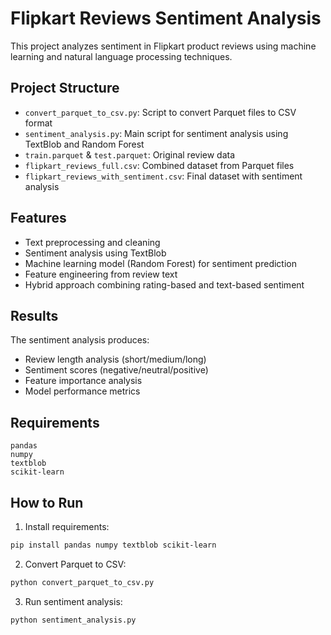 # Flipkart Reviews Sentiment Analysis

This project analyzes sentiment in Flipkart product reviews using machine learning and natural language processing techniques.

## Project Structure

- `convert_parquet_to_csv.py`: Script to convert Parquet files to CSV format
- `sentiment_analysis.py`: Main script for sentiment analysis using TextBlob and Random Forest
- `train.parquet` & `test.parquet`: Original review data
- `flipkart_reviews_full.csv`: Combined dataset from Parquet files
- `flipkart_reviews_with_sentiment.csv`: Final dataset with sentiment analysis

## Features

- Text preprocessing and cleaning
- Sentiment analysis using TextBlob
- Machine learning model (Random Forest) for sentiment prediction
- Feature engineering from review text
- Hybrid approach combining rating-based and text-based sentiment

## Results

The sentiment analysis produces:
- Review length analysis (short/medium/long)
- Sentiment scores (negative/neutral/positive)
- Feature importance analysis
- Model performance metrics

## Requirements

```
pandas
numpy
textblob
scikit-learn
```

## How to Run

1. Install requirements:
```bash
pip install pandas numpy textblob scikit-learn
```

2. Convert Parquet to CSV:
```bash
python convert_parquet_to_csv.py
```

3. Run sentiment analysis:
```bash
python sentiment_analysis.py
``` 
